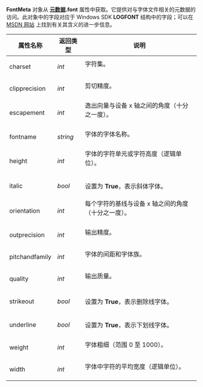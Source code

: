 **FontMeta** 对象从 **[元数据](metadata.zh.md).font** 属性中获取。它提供对与字体文件相关的元数据的访问。此对象中的字段对应于 Windows SDK **LOGFONT** 结构中的字段；可以在 [MSDN 网站](http://msdn.microsoft.com/en-us/library/windows/desktop/dd145037(v=vs.85).aspx) 上找到有关其含义的进一步信息。

<table>
<thead><tr><th>
属性名称</th><th>
返回类型</th><th>
说明
</th></tr></thead><tbody><tr><td>
charset</td><td>

*int*</td><td>
字符集。
</td></tr><tr><td>
clipprecision</td><td>

*int*</td><td>
剪切精度。
</td></tr><tr><td>
escapement</td><td>

*int*</td><td>
逸出向量与设备 x 轴之间的角度（十分之一度）。
</td></tr><tr><td>
fontname</td><td>

*string*</td><td>
字体的字体名称。
</td></tr><tr><td>
height</td><td>

*int*</td><td>
字体的字符单元或字符高度（逻辑单位）。
</td></tr><tr><td>
italic</td><td>

*bool*</td><td>

设置为 **True**，表示斜体字体。
</td></tr><tr><td>
orientation</td><td>

*int*</td><td>
每个字符的基线与设备 x 轴之间的角度（十分之一度）。
</td></tr><tr><td>
outprecision</td><td>

*int*</td><td>
输出精度。
</td></tr><tr><td>
pitchandfamily</td><td>

*int*</td><td>
字体的间距和字体族。
</td></tr><tr><td>
quality</td><td>

*int*</td><td>
输出质量。
</td></tr><tr><td>
strikeout</td><td>

*bool*</td><td>

设置为 **True**，表示删除线字体。
</td></tr><tr><td>
underline</td><td>

*bool*</td><td>

设置为 **True**，表示下划线字体。
</td></tr><tr><td>
weight</td><td>

*int*</td><td>
字体粗细（范围 0 至 1000）。
</td></tr><tr><td>
width</td><td>

*int*</td><td>
字体中字符的平均宽度（逻辑单位）。
</td></tr></tbody>
</table>